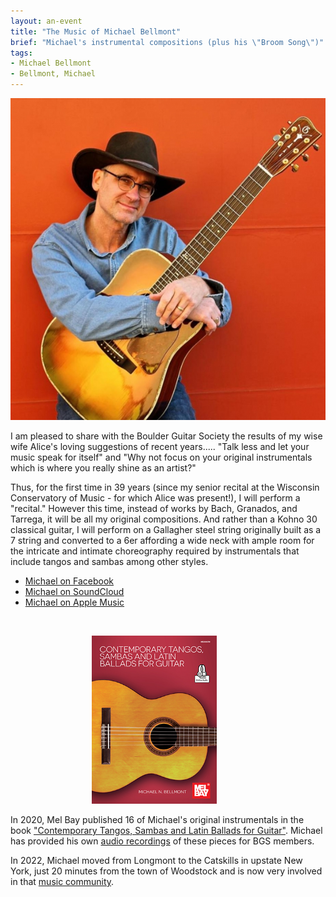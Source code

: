 ```yaml
---
layout: an-event
title: "The Music of Michael Bellmont"
brief: "Michael's instrumental compositions (plus his \"Broom Song\")"
tags:
- Michael Bellmont
- Bellmont, Michael
---
```

![MichaelBellmont](/pics/20160229-MichaelBellmont.jpg)

I am pleased to share with the Boulder Guitar Society the results of my wise wife Alice's loving suggestions of recent years..... "Talk less and let your music speak for itself" and "Why not focus on your original instrumentals which is where you really shine as an artist?"   

Thus, for the first time in 39 years (since my senior recital at the Wisconsin Conservatory of Music - for which Alice was present!), I will perform a "recital."  However this time, instead of works by Bach, Granados, and Tarrega, it will be all my original compositions.  And rather than a Kohno 30 classical guitar, I will perform on a Gallagher steel string originally built as a 7 string and converted to a 6er affording a wide neck with ample room for the intricate and intimate choreography required by instrumentals that include tangos and sambas among other styles. 

* [Michael on Facebook](https://www.facebook.com/michael.bellmont.9/)
* [Michael on SoundCloud](https://soundcloud.com/user-447698990)
* [Michael on Apple Music](https://music.apple.com/us/artist/michael-bellmont/1156473663)
<br>

<p><img src="/pics/20160229-MichaelBellmontBook.jpg" alt="BookCover" style="margin-left: 130px; width: 200px;"></p>

In 2020, Mel Bay published 16 of Michael's original instrumentals in the book ["Contemporary Tangos, Sambas and Latin Ballads for Guitar"](https://www.melbay.com/Author/Default.aspx?AuthorId=164559).  Michael has provided his own [audio recordings](https://extra.melbay.com/extra.asp?Productid=30587MEB&title=Contemporary%20Tangos,%20Sambas%20and%20Latin%20Ballads%20for%20Guitar&author=Michael%20Bellmont) of these pieces for BGS members.  

In 2022, Michael moved from Longmont to the Catskills in upstate New York, just 20 minutes from the town of Woodstock and is now very involved in that [music community](https://www.facebook.com/100064760704180/posts/1127204619448218/?_rdr).  
